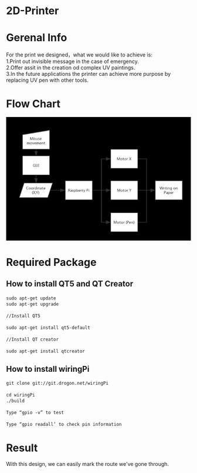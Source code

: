 # 2D-Printer

# Gerenal Info

For the print we designed，what we would like to achieve is: <br> 
 1.Print out invisible message in the case of emergency. <br> 
 2.Offer assit in the creation od complex UV paintings. <br> 
 3.In the future applications the printer can achieve more purpose by replacing UV pen with other tools.<br> 
 
 
 
# Flow Chart
![flow chart](https://github.com/Jason2062/2D-Printer/blob/master/IMG_0833.jpeg)
# Required Package
## How to install QT5 and QT Creator
```
sudo apt-get update
sudo apt-get upgrade 

//Install QT5 

sudo apt-get install qt5-default

//Install QT creator

sudo apt-get install qtcreator
```
## How to install wiringPi

```
git clone git://git.drogon.net/wiringPi

cd wiringPi
./build

Type “gpio -v” to test

Type “gpio readall’ to check pin information
```

# Result

With this design, we can easily mark the route we've gone through.

